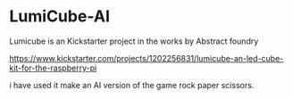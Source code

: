 # LumiCube-AI

Lumicube is an Kickstarter project in the works by Abstract foundry

https://www.kickstarter.com/projects/1202256831/lumicube-an-led-cube-kit-for-the-raspberry-pi

i have used it make an AI version of the game rock paper scissors. 

